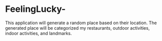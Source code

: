 # FeelingLucky-
This application will generate a random place based on their location. The generated place will be categorized my restaurants, outdoor activities, indoor activities, and landmarks.
